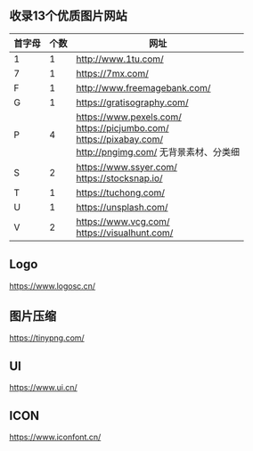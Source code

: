 ## 收录13个优质图片网站

首字母 | 个数 | 网址
---- | ---- | ---- 
1 | 1 | http://www.1tu.com/ <br> 
7 | 1 | https://7mx.com/ <br> 
F | 1 | http://www.freemagebank.com/ <br> 
G | 1 | https://gratisography.com/ <br> 
P | 4 | https://www.pexels.com/ <br> https://picjumbo.com/ <br> https://pixabay.com/ <br> http://pngimg.com/ 无背景素材、分类细 <br> 
S | 2 | https://www.ssyer.com/ <br> https://stocksnap.io/ <br> 
T | 1 | https://tuchong.com/ <br> 
U | 1 | https://unsplash.com/
V | 2 | https://www.vcg.com/ <br> https://visualhunt.com/ <br>


## Logo
https://www.logosc.cn/ <br>


## 图片压缩
https://tinypng.com/ <br>


## UI
https://www.ui.cn/ <br>

## ICON
https://www.iconfont.cn/ <br> 
